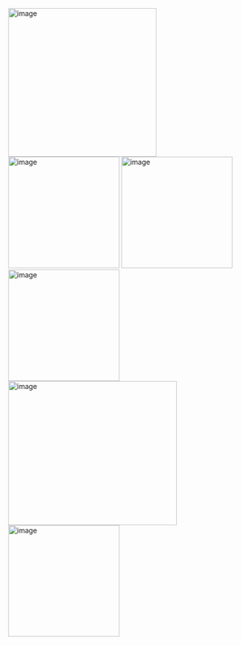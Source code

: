 <img width="300" height="300" alt="image" src="https://github.com/user-attachments/assets/9923e617-7c6c-4de2-bc00-2e8a85b52575" />
<img width="225" height="225" alt="image" src="https://github.com/user-attachments/assets/2dcd9a2b-c289-45eb-a55c-34f8bbb33de1" />
<img width="225" height="225" alt="image" src="https://github.com/user-attachments/assets/e06664f6-f3ac-492c-ad80-4af774419d8e" />
<img width="225" height="225" alt="image" src="https://github.com/user-attachments/assets/65a9a3c5-3e96-4f62-aac0-baacb1ed9351" />
<img width="341" height="291" alt="image" src="https://github.com/user-attachments/assets/a64ba535-2d85-4b36-8446-ecf5f430c696" />
<img width="225" height="225" alt="image" src="https://github.com/user-attachments/assets/032a0102-c149-4de3-8969-36618dd58d5e" />


